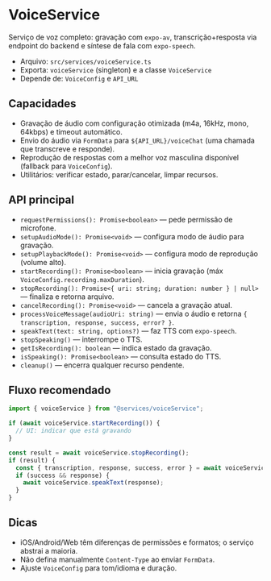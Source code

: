 # VoiceService

Serviço de voz completo: gravação com `expo-av`, transcrição+resposta via endpoint do backend e síntese de fala com `expo-speech`.

- Arquivo: `src/services/voiceService.ts`
- Exporta: `voiceService` (singleton) e a classe `VoiceService`
- Depende de: `VoiceConfig` e `API_URL`

## Capacidades

- Gravação de áudio com configuração otimizada (m4a, 16kHz, mono, 64kbps) e timeout automático.
- Envio do áudio via `FormData` para `${API_URL}/voiceChat` (uma chamada que transcreve e responde).
- Reprodução de respostas com a melhor voz masculina disponível (fallback para `VoiceConfig`).
- Utilitários: verificar estado, parar/cancelar, limpar recursos.

## API principal

- `requestPermissions(): Promise<boolean>` — pede permissão de microfone.
- `setupAudioMode(): Promise<void>` — configura modo de áudio para gravação.
- `setupPlaybackMode(): Promise<void>` — configura modo de reprodução (volume alto).
- `startRecording(): Promise<boolean>` — inicia gravação (máx `VoiceConfig.recording.maxDuration`).
- `stopRecording(): Promise<{ uri: string; duration: number } | null>` — finaliza e retorna arquivo.
- `cancelRecording(): Promise<void>` — cancela a gravação atual.
- `processVoiceMessage(audioUri: string)` — envia o áudio e retorna `{ transcription, response, success, error? }`.
- `speakText(text: string, options?)` — faz TTS com `expo-speech`.
- `stopSpeaking()` — interrompe o TTS.
- `getIsRecording(): boolean` — indica estado da gravação.
- `isSpeaking(): Promise<boolean>` — consulta estado do TTS.
- `cleanup()` — encerra qualquer recurso pendente.

## Fluxo recomendado

```ts
import { voiceService } from "@services/voiceService";

if (await voiceService.startRecording()) {
  // UI: indicar que está gravando
}

const result = await voiceService.stopRecording();
if (result) {
  const { transcription, response, success, error } = await voiceService.processVoiceMessage(result.uri);
  if (success && response) {
    await voiceService.speakText(response);
  }
}
```

## Dicas

- iOS/Android/Web têm diferenças de permissões e formatos; o serviço abstrai a maioria.
- Não defina manualmente `Content-Type` ao enviar `FormData`.
- Ajuste `VoiceConfig` para tom/idioma e duração.
